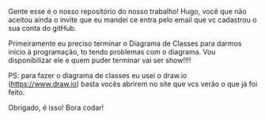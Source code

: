 Gente esse é o nosso repositório do nosso trabalho!
Hugo, você que não aceitou ainda o invite que eu mandei ce entra pelo email que vc cadastrou o sua conta do gitHub.

Primeiramente eu preciso terminar o Diagrama de Classes para darmos início à programação, to tendo problemas com o diagrama. Vou disponibilizar ele e quem puder terminar vai ser show!!!!

PS: para fazer o diagrama de classes eu usei o draw.io (https://www.draw.io) basta vocês abrirem no site que vcs verão o que já foi feito.

Obrigado, é isso! Bora codar!

